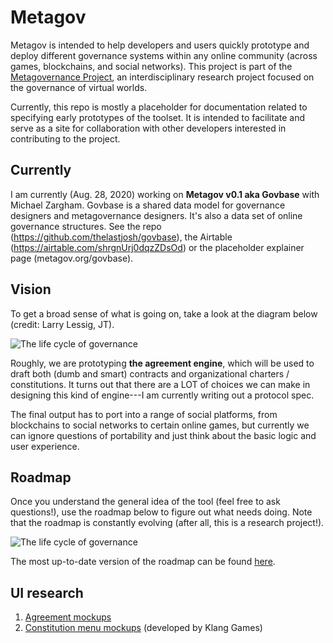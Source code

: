 # Metagov

Metagov is intended to help developers and users quickly prototype and deploy different governance systems within any online community (across games, blockchains, and social networks). This project is part of the [Metagovernance Project](www.metagov.org), an interdisciplinary research project focused on the governance of virtual worlds. 

Currently, this repo is mostly a placeholder for documentation related to specifying early prototypes of the toolset. It is intended to facilitate and serve as a site for collaboration with other developers interested in contributing to the project.

## Currently
I am currently (Aug. 28, 2020) working on **Metagov v0.1 aka Govbase** with Michael Zargham. Govbase is a shared data model for governance designers and metagovernance designers. It's also a data set of online governance structures. See the repo (https://github.com/thelastjosh/govbase), the Airtable (https://airtable.com/shrgnUrj0dqzZDsOd) or the  placeholder explainer page (metagov.org/govbase).

## Vision
To get a broad sense of what is going on, take a look at the diagram below (credit: Larry Lessig, JT).

![The life cycle of governance](https://github.com/thelastjosh/metagov-prototype/blob/master/Stages%20of%20governance.jpg "Life cycle of governance")

Roughly, we are prototyping **the agreement engine**, which will be used to draft both (dumb and smart) contracts and organizational charters / constitutions. It turns out that there are a LOT of choices we can make in designing this kind of engine---I am currently writing out a protocol spec.

The final output has to port into a range of social platforms, from blockchains to social networks to certain online games, but currently we can ignore questions of portability and just think about the basic logic and user experience.

## Roadmap
Once you understand the general idea of the tool (feel free to ask questions!), use the roadmap below to figure out what needs doing. Note that the roadmap is constantly evolving (after all, this is a research project!). 

![The life cycle of governance](https://github.com/thelastjosh/metagov-prototype/blob/master/Functional%20spec.svg "Functional spec")

The most up-to-date version of the roadmap can be found [here](https://docs.google.com/document/d/1QDq89dogQb-K2jdDV5QL4Lqi8yehE3aiXzwVG8D24rY/edit#).

## UI research
1. [Agreement mockups](https://drive.google.com/open?id=1jCyOkpSSgoLUBBUsW0q9ediwtW6-OT0a)
2. [Constitution menu mockups](https://drive.google.com/file/d/1yqeXb8rGE3HqYbkAF-31_v5osRDKSdFy/view?usp=sharing) (developed by Klang Games)
